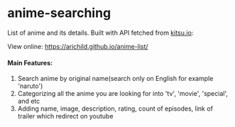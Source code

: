# anime-searching
List of anime and its details. Built with API fetched from [kitsu.io](https://kitsu.docs.apiary.io/): 


View online: https://arichild.github.io/anime-list/
#### Main Features:
1. Search anime by original name(search only on English for example 'naruto')
2. Categorizing all the anime you are looking for into 'tv', 'movie', 'special', and etc
3. Adding name, image, description, rating, count of episodes, link of trailer which redirect on youtube 
